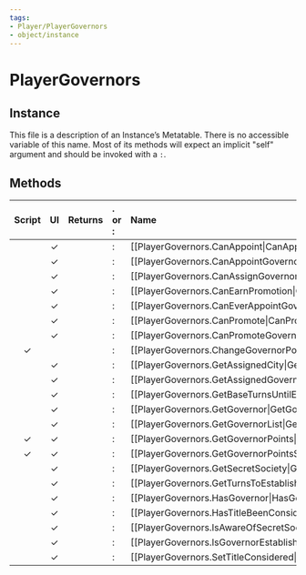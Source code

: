 ```yaml
---
tags:
- Player/PlayerGovernors
- object/instance
---
```

# PlayerGovernors
## Instance
This file is a description of an Instance’s Metatable. There is no accessible variable of this name. Most of its methods will expect an implicit "self" argument and should be invoked with a `:`.

## Methods
| Script | UI  | Returns | . or : | Name | Arguments |
|:------:|:---:| -------:|:---- |:---- |:--------- |
| |✓||:|[[PlayerGovernors.CanAppoint\|CanAppoint]]||
| |✓||:|[[PlayerGovernors.CanAppointGovernor\|CanAppointGovernor]]||
| |✓||:|[[PlayerGovernors.CanAssignGovernor\|CanAssignGovernor]]||
| |✓||:|[[PlayerGovernors.CanEarnPromotion\|CanEarnPromotion]]||
| |✓||:|[[PlayerGovernors.CanEverAppointGovernor\|CanEverAppointGovernor]]||
| |✓||:|[[PlayerGovernors.CanPromote\|CanPromote]]||
| |✓||:|[[PlayerGovernors.CanPromoteGovernor\|CanPromoteGovernor]]||
|✓| ||:|[[PlayerGovernors.ChangeGovernorPoints\|ChangeGovernorPoints]]||
| |✓||:|[[PlayerGovernors.GetAssignedCity\|GetAssignedCity]]||
| |✓||:|[[PlayerGovernors.GetAssignedGovernor\|GetAssignedGovernor]]||
| |✓||:|[[PlayerGovernors.GetBaseTurnsUntilEstablished\|GetBaseTurnsUntilEstablished]]||
| |✓||:|[[PlayerGovernors.GetGovernor\|GetGovernor]]||
| |✓||:|[[PlayerGovernors.GetGovernorList\|GetGovernorList]]||
|✓|✓||:|[[PlayerGovernors.GetGovernorPoints\|GetGovernorPoints]]||
|✓|✓||:|[[PlayerGovernors.GetGovernorPointsSpent\|GetGovernorPointsSpent]]||
| |✓||:|[[PlayerGovernors.GetSecretSociety\|GetSecretSociety]]||
| |✓||:|[[PlayerGovernors.GetTurnsToEstablish\|GetTurnsToEstablish]]||
| |✓||:|[[PlayerGovernors.HasGovernor\|HasGovernor]]||
| |✓||:|[[PlayerGovernors.HasTitleBeenConsidered\|HasTitleBeenConsidered]]||
| |✓||:|[[PlayerGovernors.IsAwareOfSecretSociety\|IsAwareOfSecretSociety]]||
| |✓||:|[[PlayerGovernors.IsGovernorEstablished\|IsGovernorEstablished]]||
| |✓||:|[[PlayerGovernors.SetTitleConsidered\|SetTitleConsidered]]||
